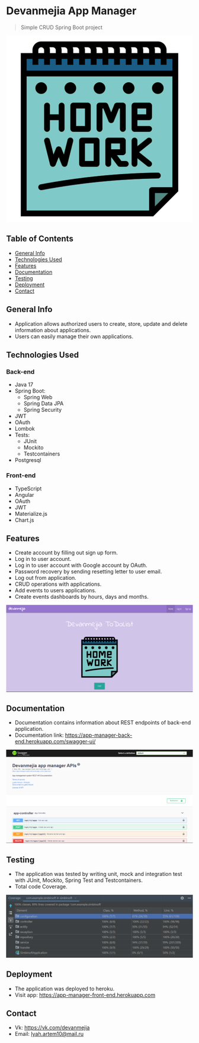 # Devanmejia App Manager
>Simple CRUD Spring Boot project

![Logo](images/logo.png "Project Logo")

## Table of Contents
* [General Info](#general-info)
* [Technologies Used](#technologies-used)
* [Features](#features)
* [Documentation](#documentation)
* [Testing](#testing)
* [Deployment](#deployment)
* [Contact](#contact)

## General Info
- Application allows authorized users to create, store, update and delete information about applications.
- Users can easily manage their own applications.

## Technologies Used
### Back-end
- Java 17
- Spring Boot:
    * Spring Web
    * Spring Data JPA
    * Spring Security
- JWT
- OAuth
- Lombok
- Tests:
    * JUnit
    * Mockito
    * Testcontainers
- Postgresql

### Front-end
- TypeScript
- Angular
- OAuth
- JWT
- Materialize.js
- Chart.js

## Features
- Create account by filling out sign up form.
- Log in to user account.
- Log in to user account with Google account by OAuth.
- Password recovery by sending resetting letter to user email.
- Log out from application.
- CRUD operations with applications.
- Add events to users applications.
- Create events dashboards by hours, days and months.

![Main page](images/app.png "Main page")

## Documentation
- Documentation contains information about REST endpoints of back-end application.
- Documentation link: https://app-manager-back-end.herokuapp.com/swagger-ui/

![Documentation](images/documentation.png "Documentation")

## Testing
- The application was tested by writing unit, mock and integration test with JUnit, Mockito, Spring Test and Testcontainers.
- Total code Coverage.

![CodeCoverage](images/coverage.png "Code coverage")

## Deployment
- The application was deployed to heroku.
- Visit app: https://app-manager-front-end.herokuapp.com

## Contact
- Vk: https://vk.com/devanmejia
- Email: lyah.artem10@mail.ru
